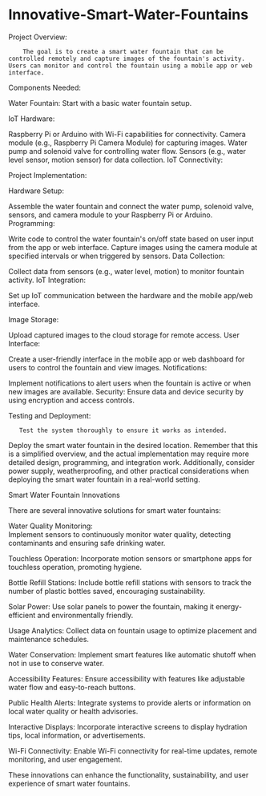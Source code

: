 # Innovative-Smart-Water-Fountains
Project Overview:
   
        The goal is to create a smart water fountain that can be controlled remotely and capture images of the fountain's activity. Users can monitor and control the fountain using a mobile app or web interface.

Components Needed:

Water Fountain: Start with a basic water fountain setup.

IoT Hardware:

Raspberry Pi or Arduino with Wi-Fi capabilities for connectivity.
Camera module (e.g., Raspberry Pi Camera Module) for capturing images.
Water pump and solenoid valve for controlling water flow.
Sensors (e.g., water level sensor, motion sensor) for data collection.
IoT Connectivity:



Project Implementation:

Hardware Setup:

Assemble the water fountain and connect the water pump, solenoid valve, sensors, and camera module to your Raspberry Pi or Arduino.
Programming:

Write code to control the water fountain's on/off state based on user input from the app or web interface.
Capture images using the camera module at specified intervals or when triggered by sensors.
Data Collection:

Collect data from sensors (e.g., water level, motion) to monitor fountain activity.
IoT Integration:

Set up IoT communication between the hardware and the mobile app/web interface.

Image Storage:

Upload captured images to the cloud storage for remote access.
User Interface:

Create a user-friendly interface in the mobile app or web dashboard for users to control the fountain and view images.
Notifications:

Implement notifications to alert users when the fountain is active or when new images are available.
Security: Ensure data and device security by using encryption and access controls.

Testing and Deployment:

       Test the system thoroughly to ensure it works as intended.
Deploy the smart water fountain in the desired location.
Remember that this is a simplified overview, and the actual implementation may require more detailed design, programming, and integration work. Additionally, consider power supply, weatherproofing, and other practical considerations when deploying the smart water fountain in a real-world setting.


Smart Water Fountain Innovations



There are several innovative solutions for smart water fountains:

Water Quality Monitoring:  
           Implement sensors to continuously monitor water quality, detecting contaminants and ensuring safe drinking water.

Touchless Operation:
    Incorporate motion sensors or smartphone apps for touchless operation, promoting hygiene.

Bottle Refill Stations: 
    Include bottle refill stations with sensors to track the number of plastic bottles saved, encouraging sustainability.

Solar Power: 
       Use solar panels to power the fountain, making it energy-efficient and environmentally friendly.

Usage Analytics: 
        Collect data on fountain usage to optimize placement and maintenance schedules.

Water Conservation: 
          Implement smart features like automatic shutoff when not in use to conserve water.

Accessibility Features: 
       Ensure accessibility with features like adjustable water flow and easy-to-reach buttons.

Public Health Alerts: 
          Integrate systems to provide alerts or information on local water quality or health advisories.

Interactive Displays:
         Incorporate interactive screens to display hydration tips, local information, or advertisements.

Wi-Fi Connectivity: 
        Enable Wi-Fi connectivity for real-time updates, remote monitoring, and user engagement.

These innovations can enhance the functionality, sustainability, and user experience of smart water fountains.
